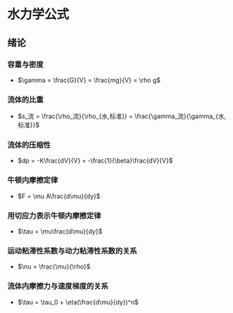 # 水力学公式
## 绪论
### 容重与密度 
- $\gamma = \frac{G}{V} = \frac{mg}{V} = \rho g$
### 流体的比重 
- $s_流 = \frac{\rho_流}{\rho_{水,标准}} = \frac{\gamma_流}{\gamma_{水,标准}}$
### 流体的压缩性 
- $dp = -K\frac{dV}{V} = -\frac{1}{\beta}\frac{dV}{V}$
### 牛顿内摩擦定律 
- $F = \mu A\frac{d\mu}{dy}$
### 用切应力表示牛顿内摩擦定律 
- $\tau = \mu\frac{d\mu}{dy}$
### 运动粘滞性系数与动力粘滞性系数的关系
- $\nu = \frac{\mu}{\rho}$
### 流体内摩擦力与速度梯度的关系
- $\tau = \tau_0 + \eta(\frac{d\mu}{dy})^n$
